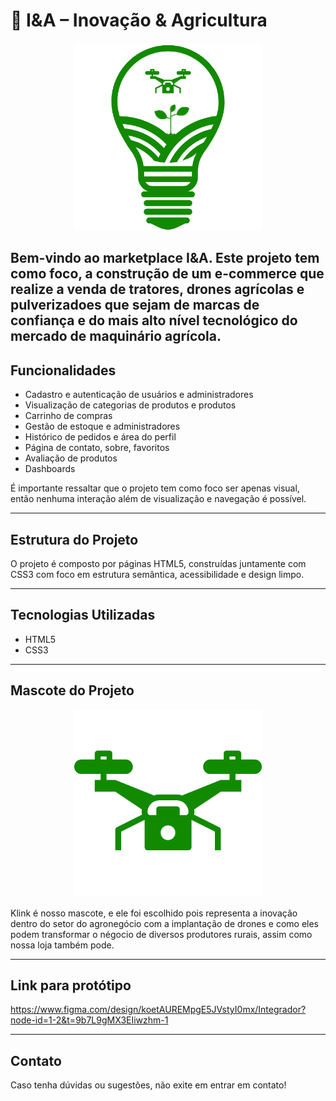 
# 🌱 I&A – Inovação & Agricultura

<div align="center">

  <img src="imagens/imgs/Logo-Integrador.png" width="300" height="300" alt="Logo Integrador">

</div>

Bem-vindo ao marketplace I&A. Este projeto tem como foco, a construção de um e-commerce que realize a venda de tratores, drones agrícolas e pulverizadoes que sejam de marcas de confiança e do mais alto nível tecnológico do mercado de maquinário agrícola.
---

## Funcionalidades

- Cadastro e autenticação de usuários e administradores
- Visualização de categorias de produtos e produtos 
- Carrinho de compras
- Gestão de estoque e administradores
- Histórico de pedidos e área do perfil
- Página de contato, sobre, favoritos
- Avaliação de produtos
- Dashboards

É importante ressaltar que o projeto tem como foco ser apenas visual, então nenhuma interação além de visualização e navegação é possível.

---

## Estrutura do Projeto

O projeto é composto por páginas HTML5, construídas juntamente com CSS3 com foco em estrutura semântica, acessibilidade e design limpo.

---

## Tecnologias Utilizadas

- HTML5
- CSS3

---

## Mascote do Projeto

<div align="center">

  <img src="imagens/imgs/Mascote.png" width="300" height="300" alt="Mascote">

</div>

Klink é nosso mascote, e ele foi escolhido pois representa a inovação dentro do setor do agronegócio com a implantação de drones e como eles podem transformar o négocio de diversos produtores rurais, assim como nossa loja também pode.

---

## Link para protótipo

https://www.figma.com/design/koetAUREMpgE5JVstyI0mx/Integrador?node-id=1-2&t=9b7L9gMX3EIiwzhm-1

---

## Contato

Caso tenha dúvidas ou sugestões, não exite em entrar em contato!

